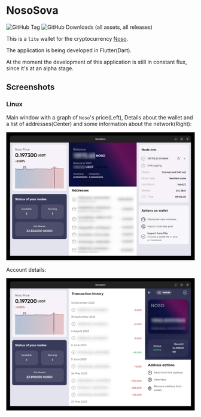 # NosoSova
![GitHub Tag](https://img.shields.io/github/v/tag/Noso-Project/NosoSova)
![GitHub Downloads (all assets, all releases)](https://img.shields.io/github/downloads/Noso-Project/NosoSova/total)



This is a `lite` wallet for the cryptocurrency [Noso](https://nosocoin.com).

The application is being developed in Flutter(Dart).

At the moment the development of this application is still in constant flux, since it's at an alpha stage.

## Screenshots

### Linux

Main window with a graph of `Noso`'s price(Left), Details about the wallet and a list of addresses(Center) and some information about the network(Right):

![LinuxMainWindow](screenshots/LinuxMainWindow.png)

Account details:

![LinuxAccountDetails](screenshots/LinuxAccountDetails.png)
